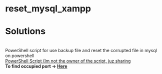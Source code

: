 # reset_mysql_xampp
<h1>Solutions</h1></br>
PowerShell script for use backup file and reset the corrupted file in mysql on powershell</br>
<a href = "https://github.com/ahheng0813/reset_mysql_xampp/blob/main/fix_msql.txt">PowerShell Script (Im not the owner of the script, juz sharing</a><br>
<b>To find occupied port -> <a href = "https://github.com/ahheng0813/reset_mysql_xampp/blob/main/check%20http%20occupied%20app.txt">Here</a></b></br>
